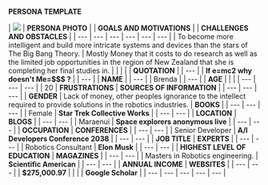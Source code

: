 **PERSONA TEMPLATE**

| ![](RackMultipart20220315-4-1d1jrej_html_a76e1209a3159de2.png)
 | **PERSONA PHOTO** |
 | **GOALS AND MOTIVATIONS** |
 | **CHALLENGES AND OBSTACLES** |
| --- | --- | --- | --- | --- | --- |
| To become more intelligent and build more intricate systems and devices than the stars of The Big Bang Theory. | Mostly Money that it costs to do research as well as the limited job opportunities in the region of New Zealand that she is completing her final studies in. |
|
 |
 |
| **QUOTATION** |
| --- |
| **If e=mc2 why doesn&#39;t Me=$$$ ?** |
| --- |
| **NAME** |
| --- |
| Brenda |
| --- |
| **AGE** |
 |
 |
| --- | --- | --- |
| 20 | **FRUSTRATIONS** | **SOURCES OF INFORMATION** |
| --- | --- | --- |
| **GENDER** | Lack of money, other peoples ignorance to the intellect required to provide solutions in the robotics industries. | **BOOKS** |
| --- | --- | --- |
| Female | **Star Trek Collective Works** |
| --- | --- |
| **LOCATION** | **BLOGS** |
| --- | --- |
| Maraenui | **Space explorers anonymous live** |
| --- | --- |
| **OCCUPATION** | **CONFERENCES** |
| --- | --- |
| Senior Developer | **A/I Developers Conference 2038** |
| --- | --- |
| **JOB TITLE** | **EXPERTS** |
| --- | --- |
| Robotics Consultant | **Elon Musk** |
| --- | --- |
| **HIGHEST LEVEL OF EDUCATION** | **MAGAZINES** |
| --- | --- |
| Masters in Robotics engineering. | **Scientific American** |
| --- | --- |
| **ANNUAL INCOME** | **WEBSITES** |
| --- | --- |
| **$275,000.97** |
 |
 |
 | **Google Scholar** |
| --- | --- | --- | --- | --- |